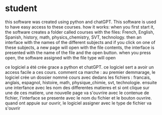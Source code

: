 # student


this software was created using python and chatGPT.
This software is used to have easy access to these courses.
how it works: when you first start it, the software creates a folder called courses with the files: French, English, Spanish, history, math, physics_chemistry, SVT, technology. then an interface with the names of the different subjects and if you click on one of these subjects, a new page will open with the file contents, the interface is presented with the name of the file and the open button. when you press open, the software assigned with the file type will open

ce logiciel a été crée grace a python et chatGPT.
ce logiciel sert a avoir un access facile a ces cours.
comment ca marche : au premier demmarage, le logiciel crée un dossier nommé cours avec dedans les fichiers : francais, anglais, espagnol, histoire, math, physique_chimie, svt, technologie. ensuite une interfance avec les nom des differentes matieres et si ont clique sur une de ces matiere, une nouvelle page va s'ouvrire avec le contenue de fichier, l'interface se presente avec le nom du fichier et le bouton ouvrire. quand ont appuie sur ouvrir, le logiciel assigner avec le type de fichier va s'ouvrir
